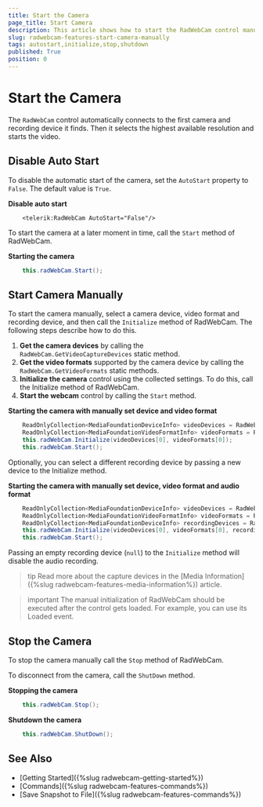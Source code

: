 ```yaml
---
title: Start the Camera
page_title: Start Camera
description: This article shows how to start the RadWebCam control manually by selecting a camera, video format and recording device.
slug: radwebcam-features-start-camera-manually
tags: autostart,initialize,stop,shutdown
published: True
position: 0
---
```


# Start the Camera

The `RadWebCam` control automatically connects to the first camera and recording device it finds. Then it selects the highest available resolution and starts the video.

## Disable Auto Start

To disable the automatic start of the camera, set the `AutoStart` property to `False`. The default value is `True`.

__Disable auto start__
```XAML
	<telerik:RadWebCam AutoStart="False"/>
```

To start the camera at a later moment in time, call the `Start` method of RadWebCam.

__Starting the camera__
```C#
	this.radWebCam.Start();
```

## Start Camera Manually

To start the camera manually, select a camera device, video format and recording device, and then call the `Initialize` method of RadWebCam. The following steps describe how to do this.

1. __Get the camera devices__ by calling the `RadWebCam.GetVideoCaptureDevices` static method.
2. __Get the video formats__ supported by the camera device by calling the `RadWebCam.GetVideoFormats` static methods.
3. __Initialize the camera__ control using the collected settings. To do this, call the Initialize method of RadWebCam.
4. __Start the webcam__ control by calling the `Start` method.

__Starting the camera with manually set device and video format__
```C#
	ReadOnlyCollection<MediaFoundationDeviceInfo> videoDevices = RadWebCam.GetVideoCaptureDevices();            
	ReadOnlyCollection<MediaFoundationVideoFormatInfo> videoFormats = RadWebCam.GetVideoFormats(videoDevices[0]);
	this.radWebCam.Initialize(videoDevices[0], videoFormats[0]);
	this.radWebCam.Start();
```

Optionally, you can select a different recording device by passing a new device to the Initialize method.

__Starting the camera with manually set device, video format and audio format__
```C#
	ReadOnlyCollection<MediaFoundationDeviceInfo> videoDevices = RadWebCam.GetVideoCaptureDevices();            
	ReadOnlyCollection<MediaFoundationVideoFormatInfo> videoFormats = RadWebCam.GetVideoFormats(videoDevices[0]);
	ReadOnlyCollection<MediaFoundationDeviceInfo> recordingDevices = RadWebCam.GetAudioCaptureDevices();
	this.radWebCam.Initialize(videoDevices[0], videoFormats[0], recordingDevices[0]);
	this.radWebCam.Start();
```

Passing an empty recording device (`null`) to the `Initialize` method will disable the audio recording.

>tip Read more about the capture devices in the [Media Information]({%slug radwebcam-features-media-information%}) article.

>important The manual initialization of RadWebCam should be executed after the control gets loaded. For example, you can use its Loaded event.

## Stop the Camera

To stop the camera manually call the `Stop` method of RadWebCam. 

To disconnect from the camera, call the `ShutDown` method.

__Stopping the camera__
```C#
	this.radWebCam.Stop();
```
	
__Shutdown the camera__
```C#
	this.radWebCam.ShutDown();
```

## See Also  
* [Getting Started]({%slug radwebcam-getting-started%})
* [Commands]({%slug radwebcam-features-commands%})
* [Save Snapshot to File]({%slug radwebcam-features-commands%})
